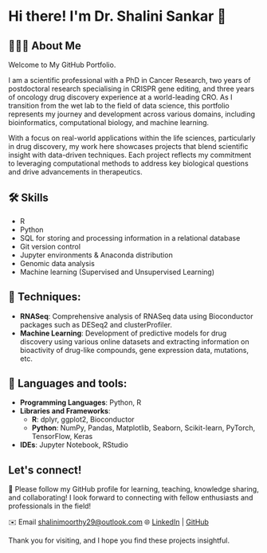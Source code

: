 # Hi there! I'm Dr. Shalini Sankar 👋

## 🙋🏽‍♀️ About Me

Welcome to My GitHub Portfolio.

I am a scientific professional with a PhD in Cancer Research, two years of postdoctoral research specialising in CRISPR gene editing, and three years of oncology drug discovery experience at a world-leading CRO. As I transition from the wet lab to the field of data science, this portfolio represents my journey and development across various domains, including bioinformatics, computational biology, and machine learning.

With a focus on real-world applications within the life sciences, particularly in drug discovery, my work here showcases projects that blend scientific insight with data-driven techniques. Each project reflects my commitment to leveraging computational methods to address key biological questions and drive advancements in therapeutics.

## 🛠️ Skills

- R 
- Python 
- SQL for storing and processing information in a relational database
- Git version control
- Jupyter environments & Anaconda distribution
- Genomic data analysis 
- Machine learning (Supervised and Unsupervised Learning)

## 🔧 Techniques:

- **RNASeq**: Comprehensive analysis of RNASeq data using Bioconductor packages such as DESeq2 and clusterProfiler.
- **Machine Learning**: Development of predictive models for drug discovery using various online datasets and extracting information on bioactivity of drug-like compounds, gene expression data, mutations, etc.

## 🔧 Languages and tools:

- **Programming Languages**: Python, R
- **Libraries and Frameworks**:
    - **R**: dplyr, ggplot2, Bioconductor
    - **Python**: NumPy, Pandas, Matplotlib, Seaborn, Scikit-learn, PyTorch, TensorFlow, Keras
- **IDEs**: Jupyter Notebook, RStudio

## Let's connect!

🤝 Please follow my GitHub profile for learning, teaching, knowledge sharing, and collaborating! I look forward to connecting with fellow enthusiasts and professionals in the field!

✉️ Email [shalinimoorthy29@outlook.com](mailto:shalinimoorthy29@outlook.com)
🌐 [LinkedIn](https://www.linkedin.com/in/shalini-sankar-1bb4bab5/) | [GitHub](https://github.com/shalinimoorthy29)

Thank you for visiting, and I hope you find these projects insightful.
